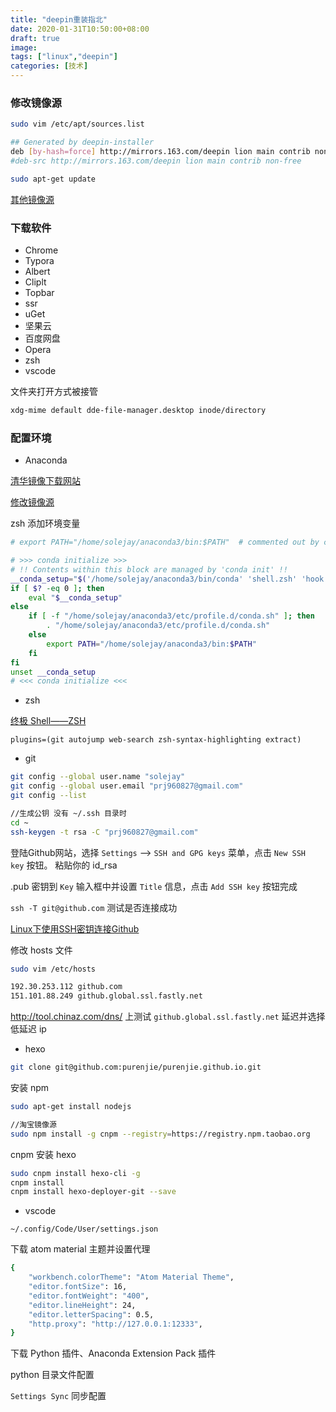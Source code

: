 ```yaml
---
title: "deepin重装指北"
date: 2020-01-31T10:50:00+08:00
draft: true
image: 
tags: ["linux","deepin"]
categories: [技术]
---
```


### 修改镜像源

```bash
sudo vim /etc/apt/sources.list

## Generated by deepin-installer
deb [by-hash=force] http://mirrors.163.com/deepin lion main contrib non-free
#deb-src http://mirrors.163.com/deepin lion main contrib non-free

sudo apt-get update
```

[其他镜像源](https://bbs.deepin.org/forum.php?mod=viewthread&tid=176469)

### 下载软件

- Chrome
- Typora
- Albert
- Cliplt
- Topbar
- ssr
- uGet
- 坚果云
- 百度网盘
- Opera
- zsh
- vscode

文件夹打开方式被接管

```bash
xdg-mime default dde-file-manager.desktop inode/directory
```

### 配置环境

- Anaconda

[清华镜像下载网站](https://mirrors.tuna.tsinghua.edu.cn/anaconda/archive/)

[修改镜像源](https://mirror.tuna.tsinghua.edu.cn/help/anaconda/)

zsh 添加环境变量

```bash
# export PATH="/home/solejay/anaconda3/bin:$PATH"  # commented out by conda initialize

# >>> conda initialize >>>
# !! Contents within this block are managed by 'conda init' !!
__conda_setup="$('/home/solejay/anaconda3/bin/conda' 'shell.zsh' 'hook' 2> /dev/null)"
if [ $? -eq 0 ]; then
    eval "$__conda_setup"
else
    if [ -f "/home/solejay/anaconda3/etc/profile.d/conda.sh" ]; then
        . "/home/solejay/anaconda3/etc/profile.d/conda.sh"
    else
        export PATH="/home/solejay/anaconda3/bin:$PATH"
    fi
fi
unset __conda_setup
# <<< conda initialize <<<
```

- zsh

[终极 Shell——ZSH](https://zhuanlan.zhihu.com/p/19556676)

`plugins=(git autojump web-search zsh-syntax-highlighting extract)`

- git

```bash
git config --global user.name "solejay"
git config --global user.email "prj960827@gmail.com"
git config --list

//生成公钥 没有 ~/.ssh 目录时
cd ~
ssh-keygen -t rsa -C "prj960827@gmail.com"
```

登陆Github网站，选择 `Settings` –> `SSH and GPG keys` 菜单，点击 `New SSH key` 按钮。 粘贴你的 id_rsa

.pub 密钥到 `Key` 输入框中并设置 `Title` 信息，点击 `Add SSH key` 按钮完成

`ssh -T git@github.com` 测试是否连接成功

[Linux下使用SSH密钥连接Github](https://www.itfanr.cc/2017/03/03/using-ssh-key-connection-github-in-linux/)

修改 hosts 文件

```bash
sudo vim /etc/hosts

192.30.253.112 github.com
151.101.88.249 github.global.ssl.fastly.net 
```

<http://tool.chinaz.com/dns/> 上测试 `github.global.ssl.fastly.net` 延迟并选择低延迟 ip

- hexo

```bash
git clone git@github.com:purenjie/purenjie.github.io.git
```

安装 npm

```bash
sudo apt-get install nodejs

//淘宝镜像源
sudo npm install -g cnpm --registry=https://registry.npm.taobao.org
```

cnpm 安装 hexo

```bash
sudo cnpm install hexo-cli -g
cnpm install
cnpm install hexo-deployer-git --save
```

- vscode

`~/.config/Code/User/settings.json` 

下载 atom material 主题并设置代理

```bash
{
    "workbench.colorTheme": "Atom Material Theme",
    "editor.fontSize": 16,
    "editor.fontWeight": "400",
    "editor.lineHeight": 24,
    "editor.letterSpacing": 0.5,
    "http.proxy": "http://127.0.0.1:12333",
}
```

下载 Python 插件、Anaconda Extension Pack 插件

python 目录文件配置

`Settings Sync` 同步配置